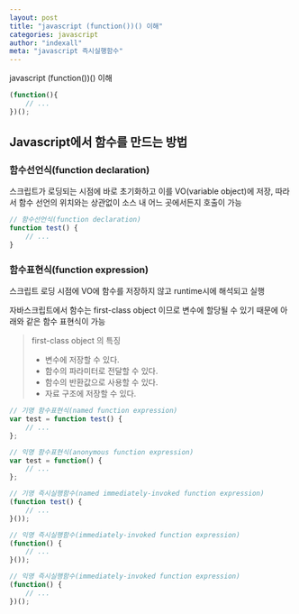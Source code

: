 ```yaml
---
layout: post
title: "javascript (function())() 이해"
categories: javascript
author: "indexall"
meta: "javascript 즉시실행함수"
---
```

javascript (function())() 이해

```javascript
(function(){
    // ...
})();
```

## Javascript에서 함수를 만드는 방법
### 함수선언식(function declaration)
스크립트가 로딩되는 시점에 바로 초기화하고 이를 VO(variable object)에 저장, 따라서 함수 선언의 위치와는 상관없이 소스 내 어느 곳에서든지 호출이 가능

```javascript
// 함수선언식(function declaration)
function test() {  
    // ...
}
```

### 함수표현식(function expression)
스크립트 로딩 시점에 VO에 함수를 저장하지 않고 runtime시에 해석되고 실행

자바스크립트에서 함수는 first-class object 이므로 변수에 할당될 수 있기 때문에 아래와 같은 함수 표현식이 가능

> first-class object 의 특징
> - 변수에 저장할 수 있다.
> - 함수의 파라미터로 전달할 수 있다.
> - 함수의 반환값으로 사용할 수 있다.
> - 자료 구조에 저장할 수 있다.


```javascript
// 기명 함수표현식(named function expression) 
var test = function test() {  
    // ...
}; 

// 익명 함수표현식(anonymous function expression)
var test = function() {  
    // ...
};

// 기명 즉시실행함수(named immediately-invoked function expression)
(function test() {
    // ...
}());

// 익명 즉시실행함수(immediately-invoked function expression)
(function() {
    // ...
}());

// 익명 즉시실행함수(immediately-invoked function expression)
(function() {
    // ...
})();
```
